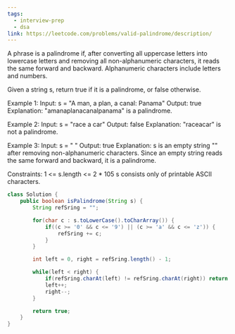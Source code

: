 ```yaml
---
tags:
  - interview-prep
  - dsa
link: https://leetcode.com/problems/valid-palindrome/description/
---
```

A phrase is a palindrome if, after converting all uppercase letters into lowercase letters and removing all non-alphanumeric characters, it reads the same forward and backward. Alphanumeric characters include letters and numbers.

Given a string s, return true if it is a palindrome, or false otherwise.

Example 1:
Input: s = "A man, a plan, a canal: Panama"
Output: true
Explanation: "amanaplanacanalpanama" is a palindrome.

Example 2:
Input: s = "race a car"
Output: false
Explanation: "raceacar" is not a palindrome.

Example 3:
Input: s = " "
Output: true
Explanation: s is an empty string "" after removing non-alphanumeric characters.
Since an empty string reads the same forward and backward, it is a palindrome.
 
Constraints:
1 <= s.length <= 2 * 105
s consists only of printable ASCII characters.

```Java
class Solution {
    public boolean isPalindrome(String s) {
        String refSring = "";

        for(char c : s.toLowerCase().toCharArray()) {
            if((c >= '0' && c <= '9') || (c >= 'a' && c <= 'z')) {
                refSring += c;
            }
        }

        int left = 0, right = refSring.length() - 1;

        while(left < right) {
            if(refSring.charAt(left) != refSring.charAt(right)) return false;
            left++;
            right--;
        }

        return true;
    }
}
```